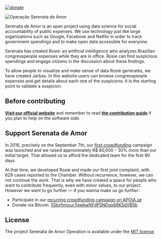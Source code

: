 [![donate](https://img.shields.io/badge/donate-apoia.se-EB4A3B.svg)](https://apoia.se/serenata)

![Operação Serenata de Amor](logo.png)

Serenata de Amor is an open project using data science for social accountability of public expenses. We use technology just like large organizations such as Google, Facebook and Netflix in order to track government spendings and to make open data accessible for everyone.

Serenata has created Rosie: an artificial intelligence who analyzes Brazilian congresspeople expenses while they are in office. Rosie can find suspicious spendings and engage citizens in the discussion about these findings.

To allow people to visualize and make sense of data Rosie generates, we have created Jarbas. In this website users can browse congresspeople expenses and get details about each one of the suspicions. It is the starting point to validate a suspicion.


## Before contributing

**[Visit our official website](https://serenatadeamor.org/en)** and remember to read **[the contribution guide](/CONTRIBUTING.md)** if you plan to help on the software side.

## Support Serenata de Amor

In 2016, precisely on the September 7th, our [first crowdfunding](https://catarse.me/serenata) campaign was launched and we raised approximately R$ 80,000 – 30% more than our initial target. That allowed us to afford the dedicated team for the first 90 days.

At that time, we developed Rosie and made our first joint complaint, with 629 cases reported to the Chamber. Without recurrence, however, we can not continue the work. That is why we have created a space for people who want to contribute frequently, even with minor values, to our project. However we want to go further — if you wanna make us go further:

* Participate in our [recurring crowdfunding campaign on APOIA.se](http://apoia.se/serenata)
* Donate via Bitcoin: [1Gbvfjmjvur7qwbwNFdPSNDgx66KSdVB5b](https://blockchain.info/address/1Gbvfjmjvur7qwbwNFdPSNDgx66KSdVB5b)

## License

The project Serenata de Amor Operation is available under the [MIT license](LICENSE).
